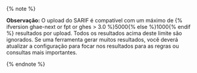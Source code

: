 {% note %}

**Observação:** O upload do SARIF é compatível com um máximo de {% ifversion ghae-next or fpt or ghes > 3.0 %}5000{% else %}1000{% endif %} resultados por upload. Todos os resultados acima deste limite são ignorados. Se uma ferramenta gerar muitos resultados, você deverá atualizar a configuração para focar nos resultados para as regras ou consultas mais importantes.

{% endnote %}
